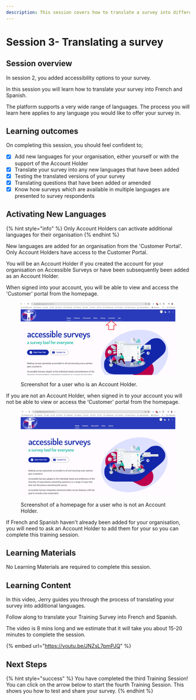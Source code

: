```yaml
---
description: This session covers how to translate a survey into different languages
---
```


# Session 3- Translating a survey

## Session overview

In session 2, you added accessibility options to your survey.

In this session you will learn how to translate your survey into French and Spanish.

The platform supports a very wide range of languages. The process you will learn here applies to any language you would like to offer your survey in.

## Learning outcomes

On completing this session, you should feel confident to;

* [x] Add new languages for your organisation, either yourself or with the support of the Account Holder
* [x] Translate your survey into any new languages that have been added
* [x] Testing the translated versions of your survey
* [x] Translating questions that have been added or amended
* [x] Know how surveys which are available in multiple languages are presented to survey respondents

## Activating New Languages

{% hint style="info" %}
Only Account Holders can activate additional languages for their organisation
{% endhint %}

New languages are added for an organisation from the 'Customer Portal'. Only Account Holders have access to the Customer Portal.

You will be an Account Holder if you created the account for your organisation on Accessible Surveys or have been subsequently been added as an Account Holder.

When signed into your account, you will be able to view and access the 'Customer' portal from the homepage.

<figure><img src="../.gitbook/assets/image (2) (1) (1) (1) (1) (1).png" alt=""><figcaption><p>Screenshot for a user who is an Account Holder.</p></figcaption></figure>

If you are not an Account Holder, when signed in to your account you will not be able to view or access the 'Customer' portal from the homepage.

<figure><img src="../.gitbook/assets/image (1) (1) (1) (1) (1) (1) (1) (1) (1).png" alt=""><figcaption><p>Screenshot of a homepage for a user who is not an Account Holder.</p></figcaption></figure>

If French and Spanish haven't already been added for your organisation, you will need to ask an Account Holder to add them for your so you can complete this training session.

## Learning Materials

No Learning Materials are required to complete this session.

## Learning Content

In this video, Jerry guides you through the process of translating your survey into additional languages.

Follow along to translate your Training Survey into French and Spanish.

The video is 8 mins long and we estimate that it will take you about 15-20 minutes to complete the session.

{% embed url="https://youtu.be/JNZsL7pmPJQ" %}

## Next Steps

{% hint style="success" %}
You have completed the third Training Session! You can click on the arrow below to start the fourth Training Session. This shows you how to test and share your survey.
{% endhint %}
